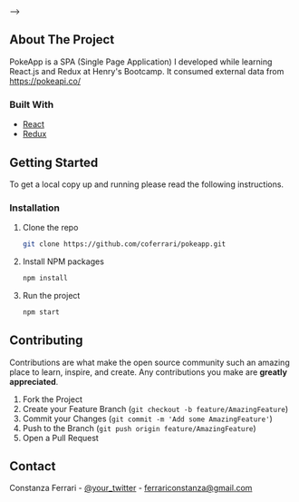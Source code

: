 <!-- POKEAPP -->
<!-- <br />
<p align="center">
  <a href="https://github.com/othneildrew/Best-README-Template">
<!--     <img src="images/logo.png" alt="Logo" width="80" height="80"> -->
  </a>
  </p>
  
 -->
 
<!-- ABOUT THE PROJECT -->
## About The Project

<!-- [![Product Name Screen Shot][product-screenshot]](https://example.com) -->

PokeApp is a SPA (Single Page Application) I developed while learning React.js and Redux at Henry's Bootcamp. It consumed external data from https://pokeapi.co/


### Built With

* [React](https://reactjs.org/)
* [Redux](https://redux.js.org/)


<!-- GETTING STARTED -->
## Getting Started

To get a local copy up and running please read the following instructions.

### Installation

1. Clone the repo
   ```sh
   git clone https://github.com/coferrari/pokeapp.git
   ```
2. Install NPM packages
   ```sh
   npm install
   ```
3. Run the project
   ```sh
   npm start
   ```


<!-- CONTRIBUTING -->
## Contributing

Contributions are what make the open source community such an amazing place to learn, inspire, and create. Any contributions you make are **greatly appreciated**.

1. Fork the Project
2. Create your Feature Branch (`git checkout -b feature/AmazingFeature`)
3. Commit your Changes (`git commit -m 'Add some AmazingFeature'`)
4. Push to the Branch (`git push origin feature/AmazingFeature`)
5. Open a Pull Request


<!-- CONTACT -->
## Contact

Constanza Ferrari - [@your_twitter](https://www.linkedin.com/in/constanzaferrari/) - ferrariconstanza@gmail.com


